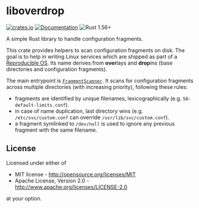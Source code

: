 # liboverdrop

[![crates.io](https://img.shields.io/crates/v/liboverdrop.svg)](https://crates.io/crates/liboverdrop)
[![Documentation](https://docs.rs/liboverdrop/badge.svg)](https://docs.rs/liboverdrop)
![Rust 1.56+](https://img.shields.io/badge/Rust-1.56%2B-orange.svg)

A simple Rust library to handle configuration fragments.

This crate provides helpers to scan configuration fragments on disk.
The goal is to help in writing Linux services which are shipped as part of a [Reproducible OS][reproducible].
Its name derives from **over**lays and **drop**ins (base directories and configuration fragments).

The main entrypoint is [`FragmentScanner`](struct.FragmentScanner.html). It scans
for configuration fragments across multiple directories (with increasing priority),
following these rules:

 * fragments are identified by unique filenames, lexicographically (e.g. `50-default-limits.conf`).
 * in case of name duplication, last directory wins (e.g. `/etc/svc/custom.conf` can override `/usr/lib/svc/custom.conf`).
 * a fragment symlinked to `/dev/null` is used to ignore any previous fragment with the same filename.

[reproducible]: http://0pointer.net/blog/projects/stateless.html

## License

Licensed under either of

 * MIT license - <http://opensource.org/licenses/MIT>
 * Apache License, Version 2.0 - <http://www.apache.org/licenses/LICENSE-2.0>

at your option.
